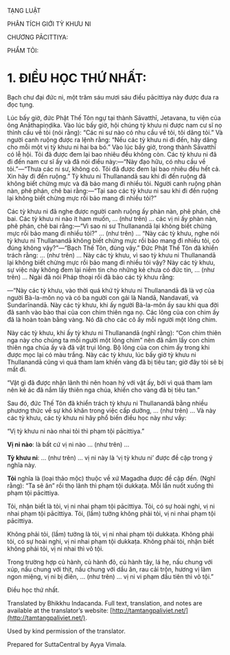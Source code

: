  

TẠNG LUẬT

PHÂN TÍCH GIỚI TỲ KHƯU NI

CHƯƠNG PĀCITTIYA:

PHẨM TỎI:

# 1\. ĐIỀU HỌC THỨ NHẤT:

Bạch chư đại đức ni, một trăm sáu mươi sáu điều pācittiya này được đưa ra đọc tụng.

Lúc bấy giờ, đức Phật Thế Tôn ngự tại thành Sāvatthī, Jetavana, tu viện của ông Anāthapiṇḍika. Vào lúc bấy giờ, hội chúng tỳ khưu ni được nam cư sĩ nọ thỉnh cầu về tỏi (nói rằng): “Các ni sư nào có nhu cầu về tỏi, tôi dâng tỏi.” Và người canh ruộng được ra lệnh rằng: “Nếu các tỳ khưu ni đi đến, hãy dâng cho mỗi một vị tỳ khưu ni hai ba bó.” Vào lúc bấy giờ, trong thành Sāvatthī có lễ hội. Tỏi đã được đem lại bao nhiêu đều không còn. Các tỳ khưu ni đã đi đến nam cư sĩ ấy và đã nói điều này:—“Này đạo hữu, có nhu cầu về tỏi.”—“Thưa các ni sư, không có. Tỏi đã được đem lại bao nhiêu đều hết cả. Xin hãy đi đến ruộng.” Tỳ khưu ni Thullanandā sau khi đi đến ruộng đã không biết chừng mực và đã bảo mang đi nhiều tỏi. Người canh ruộng phàn nàn, phê phán, chê bai rằng:—“Tại sao các tỳ khưu ni sau khi đi đến ruộng lại không biết chừng mực rồi bảo mang đi nhiều tỏi?”

Các tỳ khưu ni đã nghe được người canh ruộng ấy phàn nàn, phê phán, chê bai. Các tỳ khưu ni nào ít ham muốn, … (như trên) … các vị ni ấy phàn nàn, phê phán, chê bai rằng:—“Vì sao ni sư Thullanandā lại không biết chừng mực rồi bảo mang đi nhiều tỏi?” … (như trên) … “Này các tỳ khưu, nghe nói tỳ khưu ni Thullanandā không biết chừng mực rồi bảo mang đi nhiều tỏi, có đúng không vậy?”—“Bạch Thế Tôn, đúng vậy.” Đức Phật Thế Tôn đã khiển trách rằng: … (như trên) … Này các tỳ khưu, vì sao tỳ khưu ni Thullanandā lại không biết chừng mực rồi bảo mang đi nhiều tỏi vậy? Này các tỳ khưu, sự việc này không đem lại niềm tin cho những kẻ chưa có đức tin, … (như trên) … Ngài đã nói Pháp thoại rồi đã bảo các tỳ khưu rằng:

—“Này các tỳ khưu, vào thời quá khứ tỳ khưu ni Thullanandā đã là vợ của người Bà-la-môn nọ và có ba người con gái là Nandā, Nandavatī, và Sundarīnandā. Này các tỳ khưu, khi ấy người Bà-la-môn ấy sau khi qua đời đã sanh vào bào thai của con chim thiên nga nọ. Các lông của con chim ấy đã là hoàn toàn bằng vàng. Nó đã cho các cô ấy mỗi người một lông chim.

Này các tỳ khưu, khi ấy tỳ khưu ni Thullanandā (nghĩ rằng): “Con chim thiên nga này cho chúng ta mỗi người một lông chim” nên đã nắm lấy con chim thiên nga chúa ấy và đã vặt trụi lông. Bộ lông của con chim ấy trong khi được mọc lại có màu trắng. Này các tỳ khưu, lúc bấy giờ tỳ khưu ni Thullanandā cũng vì quá tham lam khiến vàng đã bị tiêu tan; giờ đây tỏi sẽ bị mất đi.

“Vật gì đã được nhận lãnh thì nên hoan hỷ với vật ấy, bởi vì quá tham lam nên kẻ ác đã nắm lấy thiên nga chúa, khiến cho vàng đã bị tiêu tan.”

Sau đó, đức Thế Tôn đã khiển trách tỳ khưu ni Thullanandā bằng nhiều phương thức về sự khó khăn trong việc cấp dưỡng, … (như trên) … Và này các tỳ khưu, các tỳ khưu ni hãy phổ biến điều học này như vầy:

“Vị tỳ khưu ni nào nhai tỏi thì phạm tội pācittiya.”

**Vị ni nào**: là bất cứ vị ni nào … (như trên) …

**Tỳ khưu ni**: … (như trên) … vị ni này là ‘vị tỳ khưu ni’ được đề cập trong ý nghĩa này.

**Tỏi** nghĩa là (loại thảo mộc) thuộc về xứ Magadha được đề cập đến. (Nghĩ rằng): “Ta sẽ ăn” rồi thọ lãnh thì phạm tội dukkaṭa. Mỗi lần nuốt xuống thì phạm tội pācittiya.

Tỏi, nhận biết là tỏi, vị ni nhai phạm tội pācittiya. Tỏi, có sự hoài nghi, vị ni nhai phạm tội pācittiya. Tỏi, (lầm) tưởng không phải tỏi, vị ni nhai phạm tội pācittiya.

Không phải tỏi, (lầm) tưởng là tỏi, vị ni nhai phạm tội dukkaṭa. Không phải tỏi, có sự hoài nghi, vị ni nhai phạm tội dukkaṭa. Không phải tỏi, nhận biết không phải tỏi, vị ni nhai thì vô tội.

Trong trường hợp củ hành, củ hành đỏ, củ hành tây, lá hẹ, nấu chung với xúp, nấu chung với thịt, nấu chung với dầu ăn, rau cải trộn, hương vị làm ngon miệng, vị ni bị điên, … (như trên) … vị ni vi phạm đầu tiên thì vô tội.”

Điều học thứ nhất.

Translated by Bhikkhu Indacanda. Full text, translation, and notes are available at the translator’s website: [http://tamtangpaliviet.net/](http://tamtangpaliviet.net/).

Used by kind permission of the translator.

Prepared for SuttaCentral by Ayya Vimala.